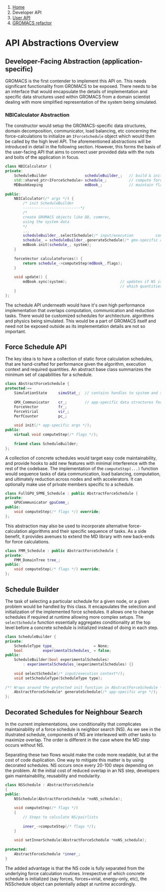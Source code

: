 <nav aria-label="breadcrumb">
  <ol class="breadcrumb">
    <li class="breadcrumb-item"><a href="/molecular_dynamics/">Home</a></li>
    <li class="breadcrumb-item active" aria-current="page">Developer API</a></li>
    <li class="breadcrumb-item"><a href="/molecular_dynamics/user/">User API</a></li>
    <li class="breadcrumb-item"><a href="/molecular_dynamics/gromacs/">GROMACS refactor</a></li>
  </ol>
</nav>


# API Abstractions Overview

## Developer-Facing Abstraction (application-specific)

GROMACS is the first contender to implement this API on. This needs significant functionality from GROMACS to be exposed. There needs to be an interface that would encapsulate the details of implementation and specific data structures used within GROMACS from a domain scientist dealing with more simplified representation of the system being simulated.

### NBICalculator Abstraction

The constructor would setup the GROMACS-specific data structures, domain decomposition, communicator, load balancing, etc concerning the force-calculations to initialize an `IForceSchedule` object which would then be called by the high level API. The aforementioned abstractions will be introduced in detail in the following section. However, this forms the basis of the user-facing API that aims to connect user provided data with the nuts and bolts of the application in focus.

```c++
class NBICalculator {
private:
    ScheduleBuilder 				scheduleBuilder_; 	// build & init schedules
    std::shared_ptr<IForceSchedule> schedule_; 			// compute forces/energy/potential
    MDBookKeeping 					mdBook_; 			// maintain flags on DD, NS, etc
    
public:
	NBICalculator(/* args */) {
        /* init ScheduleBuilder 
        --------------------------*/
        /*
        create GROMACS objects like DD, commrec,
        using the system data
        */
        ...
        scheduleBuilder_.selectSchedule(/* input/execution 			context*/);
        schedule_ = scheduleBuilder_.generateSchedule(/* gmx-specific args */);
        mdBook.init(schedule_, system);
	}
    
    forceVector calculateForces() {
		return schedule_->computeStep(mdBook_.flags);
    }
    
    void update() {
        mdBook.sync(system); 						// updates if NS is needed, sets flags
        											// which quantities need to be computed
    }
};
```

The schedule API underneath would have it's own high performance implementation that overlaps computation, communication and reduction tasks. There would be customized schedules for architecture. algorithms and physics being simulated. This would be a part of GROMACS itself and need not be exposed outside as its implementation details are not so important.

## Force Schedule API

The key idea is to have a collection of static force calculation schedules, that are hand-crafted for performance given the algorithm, execution context and required quantities. An abstract base class summarizes the minimum set of capabilities for a schedule.

```c++
class AbstractForceSchedule {
protected:==
    SimulationState 	simuStat_;	// contains handles to system and state variables
    
    GMX_Communicator 	cr_;		// app-specific data structures for internal tasks
    ForceVector 		fr_;
    ForceVirial 		vir_;
    PerfCounter 		pc_;
    
    void init(/* app-specific args */);
public:    
    virtual void computeStep(/* flags */);
    
    friend class ScheduleBuilder;
};
```

A collection of concrete schedules would target easy code maintainability, and provide hooks to add new features with minimal interference with the rest of the codebase. The implementation of the `computeStep(...)` function would sequence tasks of data communication, load balancing, computation, and ultimately reduction across nodes and with accelerators. It can optionally make use of private members specific to a schedule.

```c++
class FullGPU_SPME_Schedule : public AbstractForceSchedule {
private:
    GPUCommunicator gpuComm_;
public:
    void computeStep(/* flags */) override;
};
```

This abstraction may also be used to incorporate alternative force-calculation algorithms and their specific sequence of tasks. As a side benefit, it provides avenues to extend the MD library with new back-ends for force calculations.

```c++
class FMM_Schedule : public AbstractForceSchedule {
private:
    FMM_DomainTree tree_;
public:
    void computeStep(/* flags */) override;
};
```



## Schedule Builder

The task of selecting a particular schedule for a given node, or a given problem would be handled by this class. It encapsulates the selection and initialization of the implemented force schedules. It allows one to change schedules if required at runtime allowing more complex setups. The `selectSchedule` function essentially aggregates conditionality at the top level before a concrete schedule is initialized instead of doing in each step.

```c++
class ScheduleBuilder {
private:    
    ScheduleType type_ 					= None;
    bool 		 experimentalSchedules_ = false;
public:
    ScheduleBuilder(bool experimentalSchedules)
        : experimentalSchedules_(experimentalSchedules) {}
    
    void selectSchedule(/* input/execution context*/);
    void setScheduleType(ScheduleType type);
    
/*! Wraps around the protected init function in AbstractForceSchedule */
    AbstractForceSchedule* generateSchedule(/* app-specific args */);  		
};
```



## Decorated Schedules for Neighbour Search

In the current implementations, one conditionality that complicates maintainability of a force schedule is neighbor search (NS). As we see in the illustrated schedule, components of NS are interleaved with other tasks to maximize overlap. The order is different in the case where the MD step occurs without NS. 

Separating these two flows would make the code more readable, but at the cost of code duplication. One way to mitigate this matter is by using decorated schedules. NS occurs once every 20-100 steps depending on the problem. At the initial cost of reduced overlap in an NS step, developers gain maintainability, reusability and modularity.

```c++
class NSSchedule : AbstractForceSchedule
{
public:
	NSSchedule(AbstractForceSchedule *noNS_schedule);
    
    void computeStep(/* flags */)
    {
    	// Steps to calculate NS/pairlists
    	
    	inner_->computeStep(/* flags */);
    }
    
    void setInnerSchedule(AbstractForceSchedule *noNS_schedule);
    
protected:
    AbstractForceSchedule *inner_;
}
```

The added advantage is that the NS code is fully separated from the underlying force calculation routines. Irrespective of which concrete schedule is initialized (say forces, forces+virial, energy-only, etc), the NSSchedule object can potentially adapt at runtime accordingly.


